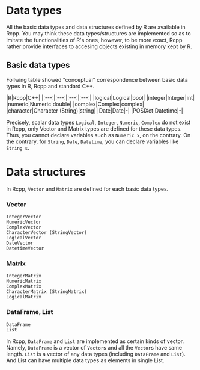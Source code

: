 # Data types

All the basic data types and data structures defined by R are available in Rcpp. You may think these data types/structures are implemented so as to imitate the functionalities of R's ones, however, to be more exact, Rcpp rather provide interfaces to accesing objects existing in memory kept by R.

## Basic data types

Follwing table showed "conceptual" correspondence between basic data types in R, Rcpp and standard C++.

|R|Rcpp|C++|
|:---:|:---:|:---:|:---:|
|logical|Logical|bool|
|integer|Integer|int|
|numeric|Numeric|double|
|complex|Complex|complex|
|character|Character (String)|string|
|Date|Date|-|
|POSIXct|Datetime|-|

Precisely, scalar data types `Logical`, `Integer`, `Numeric`, `Complex` do not exist in Rcpp, only Vector and Matrix types are defined for these data types. Thus, you cannot declare variables such as `Numeric x`, on the contrary. On the contrary, for `String`, `Date`, `Datetime`, you can declare variables like `String s`.


# Data structures

In Rcpp, `Vector` and `Matrix` are defined for each basic data types.

### Vector

```
IntegerVector
NumericVector
ComplexVector
CharacterVector (StringVector)
LogicalVector
DateVector
DatetimeVector
```

### Matrix

```
IntegerMatrix
NumericMatrix
ComplexMatrix
CharacterMatrix (StringMatrix)
LogicalMatrix
```

### DataFrame, List

```
DataFrame
List
```
In Rcpp, `DataFrame` and `List` are implemented as certain kinds of vector. Namely, `DataFrame` is a vector of `Vector`s and all the `Vector`s have same length. `List` is a vector of any data types (including `DataFrame` and `List`). And List can have multiple data types as elements in single List.
